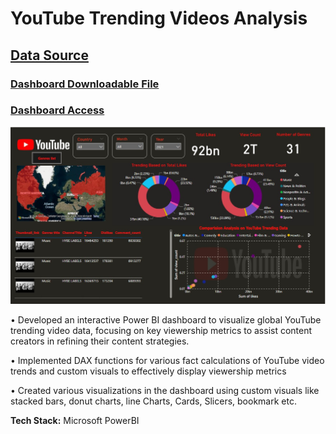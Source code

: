 # YouTube Trending Videos Analysis

## [**Data Source**](https://www.kaggle.com/datasets/rsrishav/youtube-trending-video-dataset)
 
### [**Dashboard Downloadable File**](https://drive.google.com/drive/folders/13zdsNeHsLQxlxL8vRnSERdUlYhRwDgEa?usp=sharing)

### [**Dashboard Access**](https://app.powerbi.com/view?r=eyJrIjoiZGQwNjM0NGEtZmU2MS00ZjIwLWJkY2EtMDIzOTY5ZTE1Yjk5IiwidCI6ImUwNWI2YjNmLTE5ODAtNGIyNC04NjM3LTU4MDc3MWY0NGRlZSIsImMiOjN9)

![YouTube-Treanding-Video-Analytics-](/Images/Dashboard.jpg)

•	Developed an interactive Power BI dashboard to visualize global YouTube trending video data, focusing on key viewership metrics to assist content creators in refining their content strategies.

•	Implemented DAX functions for various fact calculations of YouTube video trends and custom visuals to effectively display viewership metrics

•	Created various visualizations in the dashboard using custom visuals like stacked bars, donut charts, line Charts, Cards, Slicers, bookmark etc.

**Tech Stack:** Microsoft PowerBI

